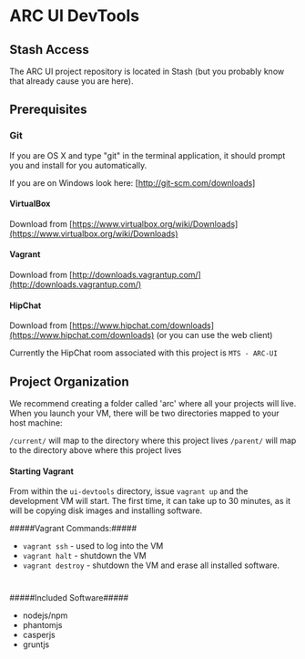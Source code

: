 # ARC UI DevTools

## Stash Access

The ARC UI project repository is located in Stash (but you probably know that already cause you are here).

## Prerequisites

### Git

If you are OS X and type "git" in the terminal application, it should prompt you and install for you automatically.

If you are on Windows look here: [http://git-scm.com/downloads]

#### VirtualBox ####

Download from  [https://www.virtualbox.org/wiki/Downloads](https://www.virtualbox.org/wiki/Downloads)

#### Vagrant ####

Download from [http://downloads.vagrantup.com/](http://downloads.vagrantup.com/)

#### HipChat ####

Download from [https://www.hipchat.com/downloads](https://www.hipchat.com/downloads)  (or you can use the web client)

Currently the HipChat room associated with this project is `MTS - ARC-UI`

## Project Organization

We recommend creating a folder called 'arc' where all your projects will live.  When you launch your VM, there will be two directories mapped to your host machine:

`/current/` will map to the directory where this project lives
`/parent/` will map to the directory above where this project lives


#### Starting Vagrant ####

From within the `ui-devtools` directory, issue `vagrant up` and the development VM will start. The first time, it can take up to 30 minutes, as it will be copying disk images and installing software.

#####Vagrant Commands:#####

- `vagrant ssh` - used to log into the VM
- `vagrant halt` - shutdown the VM
- `vagrant destroy` - shutdown the VM and erase all installed software.

#

#####Included Software#####

- nodejs/npm
- phantomjs
- casperjs
- gruntjs


